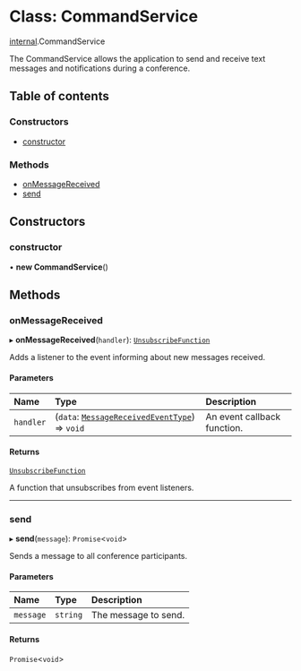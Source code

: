 # Class: CommandService

[internal](../modules/internal.md).CommandService

The CommandService allows the application to send and receive text messages and notifications during a conference.

## Table of contents

### Constructors

- [constructor](internal.CommandService.md#constructor)

### Methods

- [onMessageReceived](internal.CommandService.md#onmessagereceived)
- [send](internal.CommandService.md#send)

## Constructors

### constructor

• **new CommandService**()

## Methods

### onMessageReceived

▸ **onMessageReceived**(`handler`): [`UnsubscribeFunction`](../modules/internal.md#unsubscribefunction)

Adds a listener to the event informing about new messages received.

#### Parameters

| Name | Type | Description |
| :------ | :------ | :------ |
| `handler` | (`data`: [`MessageReceivedEventType`](../interfaces/internal.MessageReceivedEventType.md)) => `void` | An event callback function. |

#### Returns

[`UnsubscribeFunction`](../modules/internal.md#unsubscribefunction)

A function that unsubscribes from event listeners.

___

### send

▸ **send**(`message`): `Promise`<`void`\>

Sends a message to all conference participants.

#### Parameters

| Name | Type | Description |
| :------ | :------ | :------ |
| `message` | `string` | The message to send. |

#### Returns

`Promise`<`void`\>
